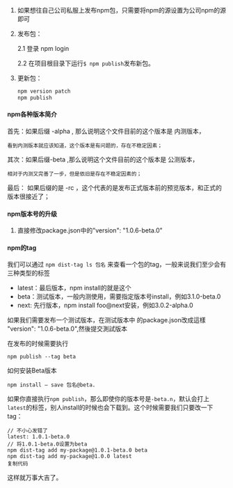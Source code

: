 1. 如果想往自己公司私服上发布npm包，只需要将npm的源设置为公司npm的源即可

2. 发布包：

   2.1 登录  npm login

   2.2 在项目根目录下运行`$ npm publish`发布新包。

3. 更新包：

   ```js
   npm version patch
   npm publish
   ```

#### npm各种版本简介

首先：如果后缀 -alpha , 那么说明这个文件目前的这个版本是 内测版本，

    看到内测版本就应该知道，这个版本是有问题的，存在不稳定因素；


其次：如果后缀-beta ,那么说明这个文件目前的这个版本是  公测版本，

    相对于内测又完善了一步，但是依旧是存在不稳定因素的；


最后： 如果后缀的是 -rc ，这个代表的是发布正式版本前的预览版本，和正式的版本很接近了；

#### npm版本号的升级

1. 直接修改package.json中的"version": "1.0.6-beta.0"

#### npm的tag

我们可以通过 `npm dist-tag ls 包名` 来查看一个包的tag，一般来说我们至少会有三种类型的标签

- latest：最后版本，npm install的就是这个
- beta：测试版本，一般内测使用，需要指定版本号install，例如3.1.0-beta.0
- next: 先行版本，npm install foo@next安装，例如3.0.2-alpha.0

如果我们需要发布一个测试版本，在测试版本中 的package.json改成這樣 "version": "1.0.6-beta.0",然後提交測試版本

在发布的时候需要执行

```
npm publish --tag beta
```

如何安装Beta版本

```ks
npm install — save 包名@beta.
```



如果你直接执行`npm publish`，那么即使你的版本号是`-beta.n`，默认会打上`latest`的标签，别人install的时候也会下载到。这个时候需要我们只要改一下tag：

```
// 不小心发错了
latest: 1.0.1-beta.0
// 将1.0.1-beta.0设置为beta
npm dist-tag add my-package@1.0.1-beta.0 beta
npm dist-tag add my-package@1.0.0 latest
复制代码
```

这样就万事大吉了。

